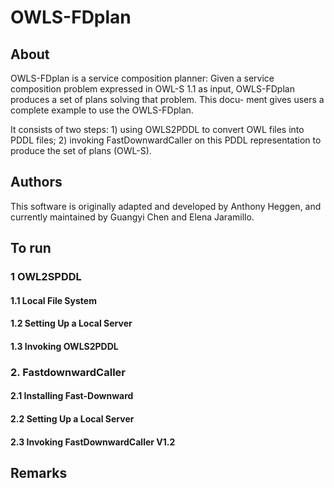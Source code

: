 # OWLS-FDplan

## About
OWLS-FDplan is a service composition planner: Given a service composition problem expressed in OWL-S 1.1 as input, OWLS-FDplan produces a set of plans solving that problem. This docu- ment gives users a complete example to use the OWLS-FDplan. 

It consists of two steps: 1) using OWLS2PDDL to convert OWL files into PDDL files; 2) invoking FastDownwardCaller on this PDDL representation to produce the set of plans (OWL-S).

## Authors
This software is originally adapted and developed by Anthony Heggen, and currently maintained by Guangyi Chen and Elena Jaramillo.

## To run
### 1 OWL2SPDDL
#### 1.1 Local File System

#### 1.2 Setting Up a Local Server

#### 1.3 Invoking OWLS2PDDL


### 2. FastdownwardCaller
#### 2.1 Installing Fast-Downward

#### 2.2 Setting Up a Local Server

#### 2.3 Invoking FastDownwardCaller V1.2



## Remarks
